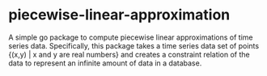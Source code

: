 # piecewise-linear-approximation
A simple go package to compute piecewise linear approximations of time series data.
Specifically, this package takes a time series data set of points
{(x,y) | x and y are real numbers} and creates a constraint relation of the
data to represent an infinite amount of data in a database. 
